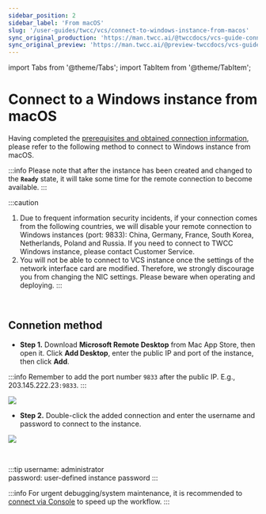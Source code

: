 ```yaml
---
sidebar_position: 2
sidebar_label: 'From macOS'
slug: '/user-guides/twcc/vcs/connect-to-windows-instance-from-macos'
sync_original_production: 'https://man.twcc.ai/@twccdocs/vcs-guide-connect-to-windows-from-macos-zh' 
sync_original_preview: 'https://man.twcc.ai/@preview-twccdocs/vcs-guide-connect-to-windows-from-macos-zh' 
---
```


import Tabs from '@theme/Tabs';
import TabItem from '@theme/TabItem';

# Connect to a Windows instance from macOS

Having completed the [prerequisites and obtained connection information](https://man.twcc.vip/en/docs/vcs/user-guides/connection/prerequisites), please refer to the following method to connect to Windows instance from macOS.

:::info
Please note that after the instance has been created and changed to the **`Ready`** state, it will take some time for the remote connection to become available.
:::

:::caution
1. Due to frequent information security incidents, if your connection comes from the following countries, we will disable your remote connection to Windows instances (port: 9833): China, Germany, France, South Korea, Netherlands, Poland and Russia. If you need to connect to TWCC Windows instance, please contact Customer Service.
2. You will not be able to connect to VCS instance once the settings of the network interface card are modified. Therefore, we strongly discourage you from changing the NIC settings. Please beware when operating and deploying.
:::

<br/>

## Connetion method

- **Step 1.** Download **Microsoft Remote Desktop** from Mac App Store, then open it. Click **Add Desktop**, enter the public IP and port of the instance, then click **Add**.
    
:::info
Remember to add the port number `9833` after the public IP. E.g., 203.145.222.23`:9833`.
:::

![](https://cos.twcc.ai/SYS-MANUAL/uploads/upload_aa227034ee0b79c47cfca35ddce2d099.png)

- **Step 2.** Double-click the added connection and enter the username and password to connect to the instance.

![](https://cos.twcc.ai/SYS-MANUAL/uploads/upload_efdbd4140922207a512b84da8e697024.png)

<br/>

:::tip
username: administrator<br/>
password: user-defined instance password
:::

:::info
For urgent debugging/system maintenance, it is recommended to [<ins>connect via Console</ins>](https://man.twcc.vip/en/docs/vcs/user-guides/management-and-monitoring/console) to speed up the workflow.
:::